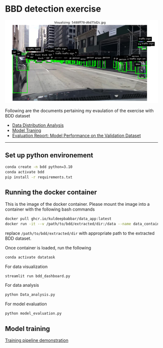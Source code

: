 # BBD detection exercise

![Image](images/sample.png)

Following are the documents pertaining my evaulation of the exercise with BDD dataset
- [Data Distribution Analysis](https://docs.google.com/document/d/1qwkoJXZgA_X2BQpUCLy-_xKx4B7GvsrPMYORCRPYF9o/edit?usp=sharing)
- [Model Traning](https://docs.google.com/document/d/1OjFUJvytKCL1QFvPfoaz_vZuH9bhM7BaB471-Zl33dE/edit?usp=sharing)
- [Evaluation Report: Model Performance on the Validation Dataset](https://docs.google.com/document/d/1sj19CskJjfmvtgVmEjgUSOxiOAbU4m8BHBxBhslg1dc/edit?usp=sharing)


---
## Set up python environement
```bash
conda create -n bdd python=3.10
conda activate bdd
pip install -r requirements.txt
```

## Running the docker container

This is the image of the docker container. Please mount the image into a container with the following bash commands

```bash
docker pull ghcr.io/kuldeepbabbar/data_app:latest
docker run -it --v /path/to/bdd/extracted/dir:/data --name data_container data_app
```
replace `/path/to/bdd/extracted/dir` with appropriate path to the extracted BDD dataset.

Once container is loaded, run the following
```bash
conda activate datatask
```

For data visualization
```bash
streamlit run bdd_dashboard.py
```

For data analysis
```bash
python Data_analysis.py
```
For model evaluation
```bash
python model_evaluation.py
```

## Model training

[Training pipeline demonstration](fasterrcnn_bdd100k_training_pipeline.ipynb)

